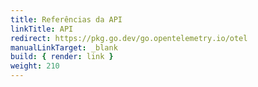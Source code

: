 ```yaml
---
title: Referências da API
linkTitle: API
redirect: https://pkg.go.dev/go.opentelemetry.io/otel
manualLinkTarget: _blank
build: { render: link }
weight: 210
---
```

